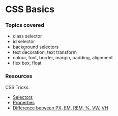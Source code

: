 # CSS Basics

### Topics covered
- class selector
- id selector
- background selectors
- text decoration, text transform
- colour, font, border, margin, padding, alignment
- flex box, float
 
### Resources
CSS Tricks: 
- [Selectors](https://css-tricks.com/almanac/selectors/)
- [Properties](https://css-tricks.com/almanac/properties/)
- [Difference between PX, EM, REM, %, VW, VH](https://elementor.com/help/whats-the-difference-between-px-em-rem-vw-and-vh/)